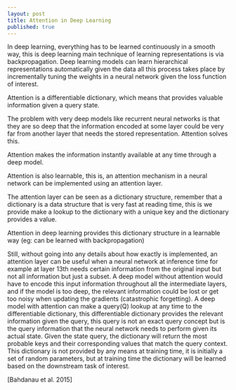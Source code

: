 ```yaml
---
layout: post
title: Attention in Deep Learning
published: true
---
```


In deep learning, everything has to be learned continuously in a smooth way, this is deep learning main technique of learning representations is via backpropagation. Deep learning models can learn hierarchical representations automatically given the data all this process takes place by incrementally tuning the weights in a neural network given the loss function of interest.

Attention is a differentiable dictionary, which means that provides valuable information given a query state.

The problem with very deep models like recurrent neural networks is that they are so deep that the information encoded at some layer could be very far from another layer that needs the stored representation. Attention solves this.

Attention makes the information instantly available at any time through a deep model.

Attention is also learnable, this is, an attention mechanism in a neural network can be implemented using an attention layer.

The attention layer can be seen as a dictionary structure, remember that a dictionary is a data structure that is very fast at reading time, this is we provide make a lookup to the dictionary with a unique key and the dictionary provides a value.

Attention in deep learning provides this dictionary structure in a learnable way (eg: can be learned with backpropagation)

Still, without going into any details about how exactly is implemented, an attention layer can be useful when a neural network at inference time for example at layer 13th needs certain information from the original input but not all information but just a subset. A deep model without attention would have to encode this input information throughout all the intermediate layers, and if the model is too deep, the relevant information could be lost or get too noisy when updating the gradients (catastrophic forgetting).
A deep model with attention can make a query(Q) lookup at any time to the differentiable dictionary, this differentiable dictionary provides the relevant information given the query, this query is not an exact query concept but is the query information that the neural network needs to perform given its actual state. Given the state query, the dictionary will return the most probable keys and their corresponding values that match the query context. This dictionary is not provided by any means at training time, it is initially a set of random parameters, but at training time the dictionary will be learned based on the downstream task of interest.


[Bahdanau et al. 2015] 
